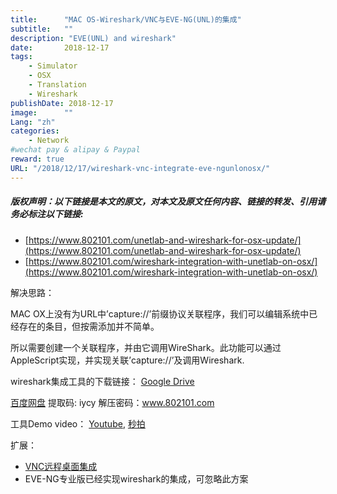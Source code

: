 ```yaml
---
title:      "MAC OS-Wireshark/VNC与EVE-NG(UNL)的集成"
subtitle:   ""
description: "EVE(UNL) and wireshark"
date:       2018-12-17
tags:
    - Simulator
    - OSX
    - Translation
    - Wireshark
publishDate: 2018-12-17
image:      ""
Lang: "zh"
categories:
    - Network
#wechat pay & alipay & Paypal
reward: true
URL: "/2018/12/17/wireshark-vnc-integrate-eve-ngunlonosx/"
---
```

##### 版权声明：以下链接是本文的原文，对本文及原文任何内容、链接的转发、引用请务必标注以下链接:

- [https://www.802101.com/unetlab-and-wireshark-for-osx-update/](https://www.802101.com/unetlab-and-wireshark-for-osx-update/)
- [https://www.802101.com/wireshark-integration-with-unetlab-on-osx/](https://www.802101.com/wireshark-integration-with-unetlab-on-osx/)

解决思路：

MAC OX上没有为URL中’capture://’前缀协议关联程序，我们可以编辑系统中已经存在的条目，但按需添加并不简单。

所以需要创建一个关联程序，并由它调用WireShark。此功能可以通过AppleScript实现，并实现关联’capture://’及调用Wireshark.

wireshark集成工具的下载链接： [Google Drive](https://sites.google.com/site/802101files/books/UNL_WiresharkV2.zip?attredirects=0)

[百度网盘](https://pan.baidu.com/s/1clyzlKwI9zZ6QgA-6qRsqw) 提取码: iycy  解压密码：www.802101.com

工具Demo video： [Youtube](https://www.youtube.com/watch?time_continue=4&v=JRk9ZsgNwr4),  [秒拍](https://www.802101.com/changing-url-handlers-in-osx/)

扩展：

- [VNC远程桌面集成](https://www.802101.com/changing-url-handlers-in-osx/)
- EVE-NG专业版已经实现wireshark的集成，可忽略此方案